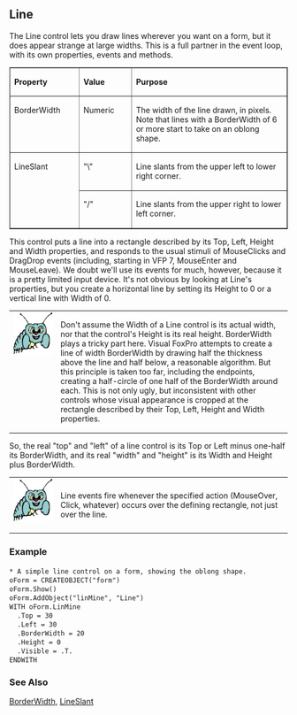 ## Line

The Line control lets you draw lines wherever you want on a form, but it does appear strange at large widths. This is a full partner in the event loop, with its own properties, events and methods.

<table border cellspacing=0 cellpadding=0 width=100%>
<tr>
  <td width=25% valign=top>
  <p><b>Property</b></p>
  </td>
  <td width=14% valign=top>
  <p><b>Value</b></p>
  </td>
  <td width=61% valign=top>
  <p><b>Purpose</b></p>
  </td>
 </tr>
<tr>
  <td width=25% valign=top>
  <p>BorderWidth</p>
  </td>
  <td width=14% valign=top>
  <p>Numeric</p>
  </td>
  <td width=61% valign=top>
  <p>The width of the line drawn, in pixels. Note that lines with a BorderWidth of 6 or more start to take on an oblong shape.</p>
  </td>
 </tr>
<tr>
  <td width=25% rowspan=2 valign=top>
  <p>LineSlant</p>
  </td>
  <td width=14% valign=top>
  <p>&quot;\&quot; </p>
  </td>
  <td width=61% valign=top>
  <p>Line slants from the upper left to lower right corner. </p>
  </td>
 </tr>
<tr>
  <td width=19% valign=top>
  <p>&quot;/&quot;</p>
  </td>
  <td width=81% valign=top>
  <p>Line slants from the upper right to lower left corner.</p>
  </td>
 </tr>
</table>

This control puts a line into a rectangle described by its Top, Left, Height and Width properties, and responds to the usual stimuli of MouseClicks and DragDrop events (including, starting in VFP 7, MouseEnter and MouseLeave). We doubt we'll use its events for much, however, because it is a pretty limited input device. It's not obvious by looking at Line's properties, but you create a horizontal line by setting its Height to 0 or a vertical line with Width of 0.

<table border=0 cellspacing=0 cellpadding=0 width=100%>
<tr>
  <td width=17% valign=top>
<img width=95 height=77 src="bug.gif"></p>
  </td>
  <td width=83%>
  <p>Don't assume the Width of a Line control is its actual width, nor that the control's Height is its real height. BorderWidth plays a tricky part here. Visual FoxPro attempts to create a line of width BorderWidth by drawing half the thickness above the line and half below, a reasonable algorithm. But this principle is taken too far, including the endpoints, creating a half-circle of one half of the BorderWidth around each. This is not only ugly, but inconsistent with other controls whose visual appearance is cropped at the rectangle described by their Top, Left, Height and Width properties.</p>
  </td>
 </tr>
</table>

So, the real "top" and "left" of a line control is its Top or Left minus one-half its BorderWidth, and its real "width" and "height" is its Width and Height plus BorderWidth.

<table border=0 cellspacing=0 cellpadding=0 width=100%>
<tr>
  <td width=17% valign=top>
<img width=95 height=78 src="bug.gif"></p>
  </td>
  <td width=83%>
  <p>Line events fire whenever the specified action (MouseOver, Click, whatever) occurs over the defining rectangle, not just over the line.</p>
  </td>
 </tr>
</table>

### Example

```foxpro
* A simple line control on a form, showing the oblong shape.
oForm = CREATEOBJECT("form")
oForm.Show()
oForm.AddObject("linMine", "Line")
WITH oForm.LinMine
  .Top = 30
  .Left = 30
  .BorderWidth = 20
  .Height = 0
  .Visible = .T.
ENDWITH
```
### See Also

[BorderWidth](s4g337.md), [LineSlant](s4g513.md)
